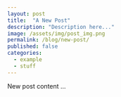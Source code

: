 ```yaml
---
layout: post
title:  "A New Post"
description: "Description here..."
image: /assets/img/post_img.png
permalink: /blog/new-post/
published: false
categories:
  - example
  - stuff
---
```


New post content ...
